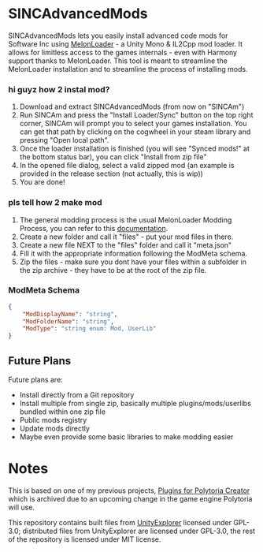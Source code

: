 # SINCAdvancedMods
SINCAdvancedMods lets you easily install advanced code mods for Software Inc using [MelonLoader](https://github.com/LavaGang/MelonLoader/) - a Unity Mono & IL2Cpp mod loader. It allows for limitless access to the games internals - even with Harmony support thanks to MelonLoader. This tool is meant to streamline the MelonLoader installation and to streamline the process of installing mods.

### hi guyz how 2 instal mod?
1. Download and extract SINCAdvancedMods (from now on "SINCAm")
2. Run SINCAm and press the "Install Loader/Sync" button on the top right corner, SINCAm will prompt you to select your games installation. You can get that path by clicking on the cogwheel in your steam library and pressing "Open local path".
3. Once the loader installation is finished (you will see "Synced mods!" at the bottom status bar), you can click "Install from zip file"
4. In the opened file dialog, select a valid zipped mod (an example is provided in the release section (not actually, this is wip))
5. You are done!

### pls tell how 2 make mod
1. The general modding process is the usual MelonLoader Modding Process, you can refer to this [documentation](https://melonwiki.xyz/#/modders/quickstart).
2. Create a new folder and call it "files" - put your mod files in there.
3. Create a new file NEXT to the "files" folder and call it "meta.json"
4. Fill it with the appropriate information following the ModMeta schema.
5. Zip the files - make sure you dont have your files within a subfolder in the zip archive - they have to be at the root of the zip file.

### ModMeta Schema
```json
{
    "ModDisplayName": "string",
    "ModFolderName": "string",
    "ModType": "string enum: Mod, UserLib"
}
```

## Future Plans
Future plans are: 
  - Install directly from a Git repository
  - Install multiple from single zip, basically multiple plugins/mods/userlibs bundled within one zip file
  - Public mods registry
  - Update mods directly
  - Maybe even provide some basic libraries to make modding easier

# Notes

This is based on one of my previous projects, [Plugins for Polytoria Creator](https://github.com/GoldenretriverYT/PluginsForPolytoriaCreator) which is archived due to an upcoming change in the game engine Polytoria will use.

This repository contains built files from [UnityExplorer](https://github.com/sinai-dev/UnityExplorer) licensed under GPL-3.0; distributed files from UnityExplorer are licensed under GPL-3.0, the rest of the repository is licensed under MIT license.
